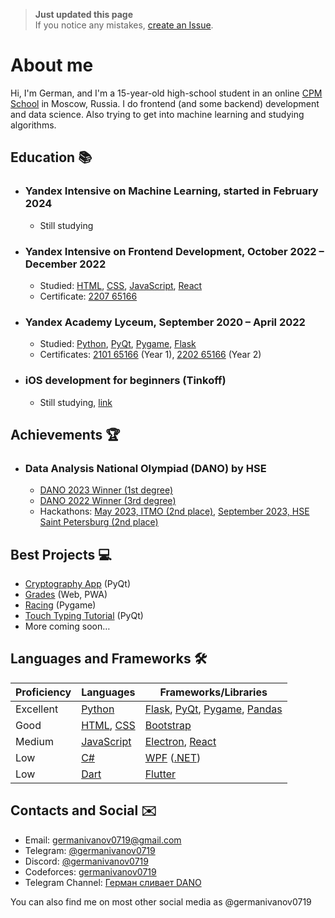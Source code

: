 <!-- [View in Russian (RU)](README-RU.md) -->

> **Just updated this page** <br/>
> If you notice any mistakes, [create an Issue](https://github.com/germanivanov0719/germanivanov0719/issues/new).

# About me

Hi, I'm German, and I'm a 15-year-old high-school student in an online [CPM School](https://xn----7sb3aehik9cm.xn--p1ai/) in Moscow, Russia. I do frontend (and some backend) development and data science. Also trying to get into machine learning and studying algorithms.

## Education :books:

- ### Yandex Intensive on Machine Learning, started in February 2024

  - Still studying

- ### Yandex Intensive on Frontend Development, October 2022 – December 2022

  - Studied: [HTML], [CSS], [JavaScript], [React]
  - Certificate: [2207 65166](https://lms.yandex.ru/certificate/check/?certNumber=220765166&lastName=%D0%98%D0%B2%D0%B0%D0%BD%D0%BE%D0%B2)

- ### Yandex Academy Lyceum, September 2020 – April 2022

  - Studied: [Python], [PyQt], [Pygame], [Flask]
  - Certificates: [2101 65166](./certificates/Yandex-Lyceum/YL1.pdf) (Year 1), [2202 65166](./certificates/Yandex-Lyceum/YL2.pdf) (Year 2)

- ### iOS development for beginners (Tinkoff)
  - Still studying, [link](https://fintech.tinkoff.ru/school/basic/ios/)

## Achievements :trophy:

- ### Data Analysis National Olympiad (DANO) by HSE
  - [DANO 2023 Winner (1st degree)](./certificates/DANO/DANO-2023.pdf)
  - [DANO 2022 Winner (3rd degree)](./certificates/DANO/DANO-2022.pdf)
  - Hackathons: [May 2023, ITMO (2nd place)](./certificates/DANO/DANO-hack-2023-05-ITMO.pdf), [September 2023, HSE Saint Petersburg (2nd place)](./certificates/DANO/DANO-hack-2023-09-HSE-Spb.pdf)


## Best Projects :computer:

- [Cryptography App](https://github.com/germanivanov0719/Cryptography) (PyQt)
- [Grades](https://germanivanov0719.github.io/grades/index.html) (Web, PWA)
- [Racing](https://github.com/germanivanov0719/Racing) (Pygame)
- [Touch Typing Tutorial](https://github.com/germanivanov0719/touch-typing-tutorial) (PyQt)
- More coming soon…

## Languages and Frameworks :hammer_and_wrench:

| Proficiency | Languages     | Frameworks/Libraries                |
| ----------- | ------------- | ----------------------------------- |
| Excellent   | [Python]      | [Flask], [PyQt], [Pygame], [Pandas] |
| Good        | [HTML], [CSS] | [Bootstrap]                         |
| Medium      | [JavaScript]  | [Electron], [React]                 |
| Low         | [C#]          | [WPF] ([.NET])                      |
| Low         | [Dart]        | [Flutter]                           |

[python]: https://www.python.org "Python"
[flask]: https://flask.palletsprojects.com/ "Flask"
[pyqt]: https://doc.qt.io/qtforpython/ "PyQt"
[pygame]: https://www.pygame.org/ "Pygame"
[pandas]: https://pandas.pydata.org/docs/ "Pandas"
[html]: https://developer.mozilla.org/en-US/docs/Web/HTML "HTML"
[css]: https://developer.mozilla.org/en-US/docs/Web/CSS "CSS"
[bootstrap]: https://getbootstrap.com/ "Bootstrap"
[javascript]: https://developer.mozilla.org/en-US/docs/Web/JavaScript "JavaScript"
[electron]: https://www.electronjs.org "Electron"
[c#]: https://docs.microsoft.com/en-us/dotnet/csharp/ "C#"
[wpf]: https://docs.microsoft.com/en-us/visualstudio/designers/getting-started-with-wpf "WPF"
[.net]: https://dotnet.microsoft.com/en-us/ ".NET"
[dart]: https://dart.dev "Dart"
[flutter]: https://flutter.dev "Flutter"
[react]: https://reactjs.org/ "React"

## Contacts and Social :envelope:

- Email: [germanivanov0719@gmail.com](mailto:germanivanov0719@gmail.com)
- Telegram: [@germanivanov0719](https://t.me/germanivanov0719)
- Discord: [@germanivanov0719](https://discord.com/users/germanivanov0719)
- Codeforces: [germanivanov0719](https://codeforces.com/profile/germanivanov0719)
- Telegram Channel: [Герман сливает DANO](https://t.me/gaivanov)

You can also find me on most other social media as @germanivanov0719
